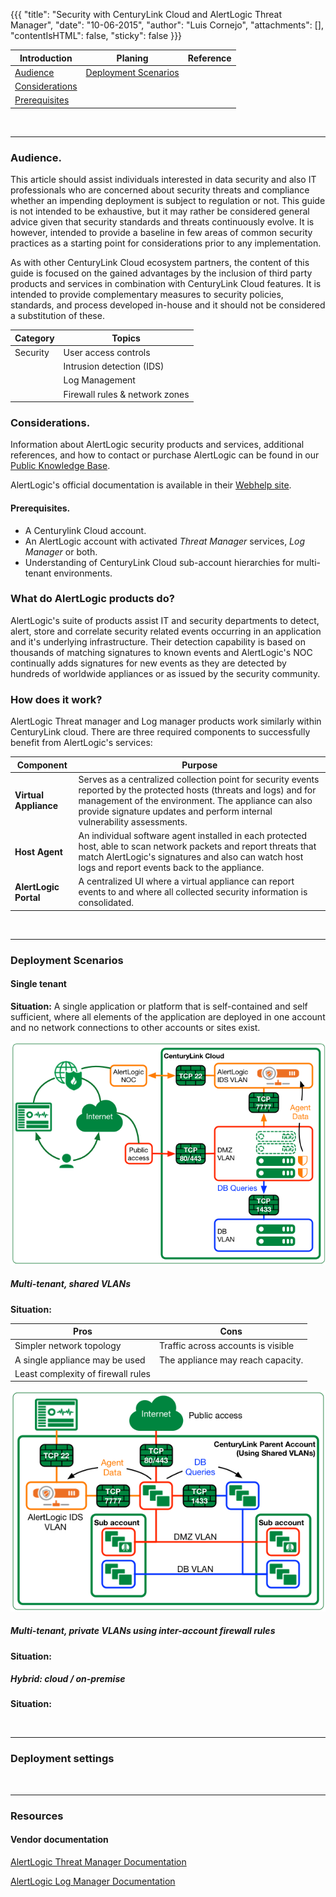 {{{
  "title": "Security with CenturyLink Cloud and AlertLogic Threat Manager",
  "date": "10-06-2015",
  "author": "Luis Cornejo",
  "attachments": [],
  "contentIsHTML": false,
  "sticky": false
}}}


**Introduction**|**Planing**|**Reference**
-----------------|------------|--------------
[Audience](#Audience)| [Deployment Scenarios](#Deployments)|
[Considerations](#Considerations)|
[Prerequisites](#Prerequisites)|
<BR>
<HR>

### Audience.

This article should assist individuals interested in data security and also IT professionals who are concerned about security threats and compliance whether an impending deployment is subject to regulation or not. This guide is not intended to be exhaustive, but it may rather be considered general advice given that security standards and threats continuously evolve. It is however, intended to provide a baseline in few areas of common security practices as a starting point for considerations prior to any implementation.

As with other CenturyLink Cloud ecosystem partners, the content of this guide is focused on the gained advantages by the inclusion of third party products and services in combination with CenturyLink Cloud features. It is intended to provide complementary measures to security policies, standards, and process developed in-house and it should not be considered a substitution of these.

**Category**|**Topics**
-------------|-----------------------------|
Security     |User access controls
|				  |Intrusion detection (IDS)
|				  |Log Management
|				  |Firewall rules & network zones

### Considerations.

Information about AlertLogic security products and services, additional references, and how to contact or purchase AlertLogic can be found in our [Public Knowledge Base](../ecosystem-partners/marketplace-guides/getting-started-with-alert-logic-threat-manager-partner-template/).
<br>

AlertLogic's official documentation is available in their [Webhelp site](http://docs.alertlogic.com/).

#### Prerequisites.

* A Centurylink Cloud account.
* An AlertLogic account with activated *Threat Manager* services, *Log Manager* or both.
* Understanding of CenturyLink Cloud sub-account hierarchies for multi-tenant environments.

### What do AlertLogic products do?

AlertLogic's suite of products assist IT and security departments to detect, alert, store and correlate security related events occurring in an application and it's underlying infrastructure. Their detection capability is based on thousands of matching signatures to known events and AlertLogic's NOC continually adds signatures for new events as they are detected by hundreds of worldwide appliances or as issued by the security community.

### How does it work?

AlertLogic Threat manager and Log manager products work similarly within CenturyLink cloud. There are three required components to successfully benefit from AlertLogic's services:

**Component**|**Purpose**
-----------------|------------------------------
**Virtual Appliance**|Serves as a centralized collection point for security events reported by the protected hosts (threats and logs) and for management of the environment. The appliance can also provide signature updates and perform internal vulnerability assessments.
**Host Agent**|An individual software agent installed in each protected host, able to scan network packets and report threats that match AlertLogic's signatures and also can watch host logs and report events back to the appliance.
**AlertLogic Portal**|A centralized UI where a virtual appliance can report events to and where all collected security information is consolidated.


<BR><HR>

### Deployment Scenarios

#### Single tenant

**Situation:** A single application or platform that is self-contained and self sufficient, where all elements of the application are deployed in one account and no network connections to other accounts or sites exist.

![IDS single tenant](../images/alertlogic/tmgr_net.png)

##### Multi-tenant, shared VLANs

**Situation:** 

**Pros**|**Cons**
--------|----------
Simpler network topology|Traffic across accounts is visible
A single appliance may be used|The appliance may reach capacity.
Least complexity of firewall rules|

![IDS multitenant](../images/alertlogic/subacct_shared.png) 

##### Multi-tenant, private VLANs using inter-account firewall rules

**Situation:** 

##### Hybrid: cloud / on-premise

**Situation:** 

<BR><HR>
### Deployment settings



<BR><HR>
### Resources

#### Vendor documentation

[AlertLogic Threat Manager Documentation](http://docs.alertlogic.com/#docs/threat_manager/about_threat_manager.htm%3FTocPath%3DThreat%2520Manager%7C_____0)

[AlertLogic Log Manager Documentation](http://docs.alertlogic.com/#docs/log_manager/about_log_manager.htm#get%3FTocPath%3DLog%2520Manager%7C_____0)